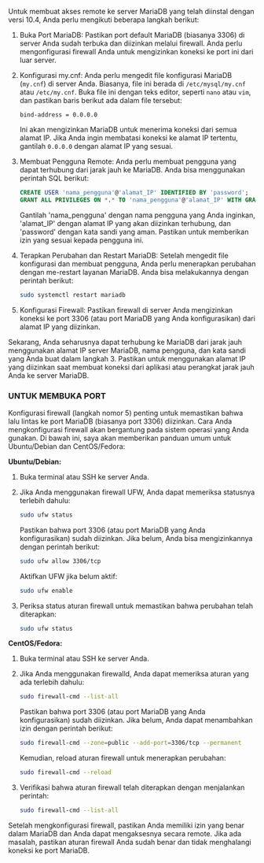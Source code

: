 Untuk membuat akses remote ke server MariaDB yang telah diinstal dengan versi 10.4, Anda perlu mengikuti beberapa langkah berikut:

1. Buka Port MariaDB:
   Pastikan port default MariaDB (biasanya 3306) di server Anda sudah terbuka dan diizinkan melalui firewall. Anda perlu mengonfigurasi firewall Anda untuk mengizinkan koneksi ke port ini dari luar server.

2. Konfigurasi my.cnf:
   Anda perlu mengedit file konfigurasi MariaDB (`my.cnf`) di server Anda. Biasanya, file ini berada di `/etc/mysql/my.cnf` atau `/etc/my.cnf`. Buka file ini dengan teks editor, seperti `nano` atau `vim`, dan pastikan baris berikut ada dalam file tersebut:

   ```plaintext
   bind-address = 0.0.0.0
   ```

   Ini akan mengizinkan MariaDB untuk menerima koneksi dari semua alamat IP. Jika Anda ingin membatasi koneksi ke alamat IP tertentu, gantilah `0.0.0.0` dengan alamat IP yang sesuai.

3. Membuat Pengguna Remote:
   Anda perlu membuat pengguna yang dapat terhubung dari jarak jauh ke MariaDB. Anda bisa menggunakan perintah SQL berikut:

   ```sql
   CREATE USER 'nama_pengguna'@'alamat_IP' IDENTIFIED BY 'password';
   GRANT ALL PRIVILEGES ON *.* TO 'nama_pengguna'@'alamat_IP' WITH GRANT OPTION;
   ```

   Gantilah 'nama_pengguna' dengan nama pengguna yang Anda inginkan, 'alamat_IP' dengan alamat IP yang akan diizinkan terhubung, dan 'password' dengan kata sandi yang aman. Pastikan untuk memberikan izin yang sesuai kepada pengguna ini.

4. Terapkan Perubahan dan Restart MariaDB:
   Setelah mengedit file konfigurasi dan membuat pengguna, Anda perlu menerapkan perubahan dengan me-restart layanan MariaDB. Anda bisa melakukannya dengan perintah berikut:

   ```bash
   sudo systemctl restart mariadb
   ```

5. Konfigurasi Firewall:
   Pastikan firewall di server Anda mengizinkan koneksi ke port 3306 (atau port MariaDB yang Anda konfigurasikan) dari alamat IP yang diizinkan.

Sekarang, Anda seharusnya dapat terhubung ke MariaDB dari jarak jauh menggunakan alamat IP server MariaDB, nama pengguna, dan kata sandi yang Anda buat dalam langkah 3. Pastikan untuk menggunakan alamat IP yang diizinkan saat membuat koneksi dari aplikasi atau perangkat jarak jauh Anda ke server MariaDB.


### UNTUK MEMBUKA PORT

Konfigurasi firewall (langkah nomor 5) penting untuk memastikan bahwa lalu lintas ke port MariaDB (biasanya port 3306) diizinkan. Cara Anda mengkonfigurasi firewall akan bergantung pada sistem operasi yang Anda gunakan. Di bawah ini, saya akan memberikan panduan umum untuk Ubuntu/Debian dan CentOS/Fedora:

**Ubuntu/Debian:**

1. Buka terminal atau SSH ke server Anda.

2. Jika Anda menggunakan firewall UFW, Anda dapat memeriksa statusnya terlebih dahulu:

   ```bash
   sudo ufw status
   ```

   Pastikan bahwa port 3306 (atau port MariaDB yang Anda konfigurasikan) sudah diizinkan. Jika belum, Anda bisa mengizinkannya dengan perintah berikut:

   ```bash
   sudo ufw allow 3306/tcp
   ```

   Aktifkan UFW jika belum aktif:

   ```bash
   sudo ufw enable
   ```

3. Periksa status aturan firewall untuk memastikan bahwa perubahan telah diterapkan:

   ```bash
   sudo ufw status
   ```

**CentOS/Fedora:**

1. Buka terminal atau SSH ke server Anda.

2. Jika Anda menggunakan firewalld, Anda dapat memeriksa aturan yang ada terlebih dahulu:

   ```bash
   sudo firewall-cmd --list-all
   ```

   Pastikan bahwa port 3306 (atau port MariaDB yang Anda konfigurasikan) sudah diizinkan. Jika belum, Anda dapat menambahkan izin dengan perintah berikut:

   ```bash
   sudo firewall-cmd --zone=public --add-port=3306/tcp --permanent
   ```

   Kemudian, reload aturan firewall untuk menerapkan perubahan:

   ```bash
   sudo firewall-cmd --reload
   ```

3. Verifikasi bahwa aturan firewall telah diterapkan dengan menjalankan perintah:

   ```bash
   sudo firewall-cmd --list-all
   ```

Setelah mengkonfigurasi firewall, pastikan Anda memiliki izin yang benar dalam MariaDB dan Anda dapat mengaksesnya secara remote. Jika ada masalah, pastikan aturan firewall Anda sudah benar dan tidak menghalangi koneksi ke port MariaDB.